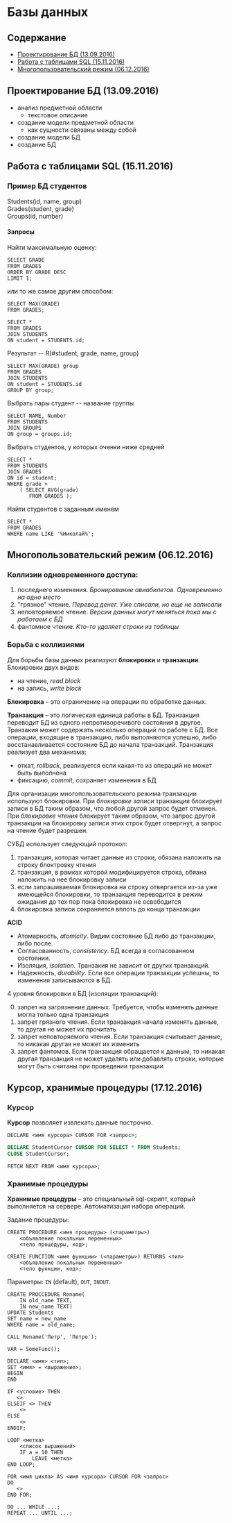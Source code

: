 # Базы данных

## Содержание
* [Проектирование БД (13.09.2016)](#Проектирование-БД-13092016)
* [Работа с таблицами SQL (15.11.2016)](#Работа-с-таблицами-sql-15112016)
* [Многопользовательский режим (06.12.2016)](#Многопользовательский-режим-06122016)

## Проектирование БД (13.09.2016)

* анализ предметной области
    * текстовое описание
* создание модели предметной области
    * как сущности связаны между собой
* создание модели БД
* создание БД

## Работа с таблицами SQL (15.11.2016)

### Пример БД студентов
Students(id, name, group)<br>
Grades(student, grade)<br>
Groups(id, number)<br>

#### Запросы
Найти максимальную оценку:
```
SELECT GRADE
FROM GRADES
ORDER BY GRADE DESC
LIMIT 1;
```
или то же самое другим способом:
```
SELECT MAX(GRADE)
FROM GRADES;
```

```
SELECT *
FROM GRADES
JOIN STUDENTS
ON student = STUDENTS.id;
```
Результат -- R(#student, grade, name, group)

```
SELECT MAX(GRADE) group
FROM GRADES
JOIN STUDENTS
ON student = STUDENTS.id
GROUP BY group;
```
Выбрать пары студент -- название группы
```
SELECT NAME, Number
FROM STUDENTS
JOIN GROUPS
ON group = groups.id;
```
Выбрать студентов, у которых оченки ниже средней
```
SELECT *
FROM STUDENTS
JOIN GRADES
ON id = student;
WHERE grade >
    ( SELECT AVG(grade)
       FROM GRADES );
```
Найти студентов с заданным именем
```
SELECT *
FROM GRADES
WHERE name LIKE '%Николай%';
```

## Многопользовательский режим (06.12.2016)

### Коллизии одновременного доступа:

1. последнего изменения. *Бронирование авиабилетов. Одновременно на одно место*
2. "грязное" чтение. *Перевод денег. Уже списали, но еще не записали*
3. неповторяемое чтение. *Версии данных могут меняться пока мы с работаем с БД*
4. фантомное чтение. *Кто-то удаляет строки из таблицы*

### Борьба с коллизиями

Для борьбы базы данных реализуют **блокировки** и **транзакции**.
Блокировки двух видов:

* на чтение, *read block*
* на запись, *write block*

**Блокировка** – это ограничение на операции по обработке данных.

**Транзакция** – это логическая единица работы в БД.
Транзакция переводит БД из одного непротиворечивого состояния в другое.
Транзакия может содержать несколько операций по работе с БД.
Все операции, входящие в транзакцию, либо выполняются успешно, либо восстанавливается состояние БД до начала транзакций.
Транзакция реализует два механизма:

* откат, *rollback*, реализуется если какая-то из операций не может быть выполнена
* фиксацию, *commit*, сохраняет изменения в БД

Для организации многопользовательского режима транзакции используют блокировки.
При *блокировке записи* транзакция блокирует записи в БД таким образом, что любой другой запрос будет отменен.
При *блокировке чтения* блокирует таким образом, что запрос другой транзакции на блокировку записи этих строк будет отвергнут, а запрос на чтение будет разрешен.

СУБД использует следующий протокол:

1. транзакция, которая читает данные из строки, обязана наложить на строку блоктровку чтения
2. транзакция, в рамках которой модифицируется строка, обяана наложить на нее блокировку записи
3. если запрашиваемая блокировка на строку отвергается из-за уже имеющейся блокировки, то транзакция переводится в режим ожидания до тех пор пока блокировка не освободится
4. блокировка записи сохраняется вплоть до конца транзакции

**ACID**

* Атомарность, *atomicity*. Видим состояние БД либо до транзакции, либо после.
* Согласованность, *consistency*. БД всегда в согласованном состоянии.
* Изоляция, *isolation*. Транзакия не зависит от других транзакций.
* Надежность, *durability*. Если все операции транзакции успешны, то изменения записываются в БД.

4 уровня блокировки в БД (изоляции транзакций):

0. запрет на загрязнение данных. Требуется, чтобы изменять данные могла только одна транзакция
1. запрет грязного чтения. Если транзакция начала изменять данные, то другая не может их прочитать
2. запрет неповторяемого чтения. Если транзакция считывает данные, то никакая другая не может их изменить
3. запрет фантомов. Если транзакция обращается к данным, то никакая другая транзакция не может удалять или добавлять строки, которые могут быть считаны при проведении транзакции


## Курсор, хранимые процедуры (17.12.2016)

### Курсор

**Курсор** позволяет извлекать данные построчно.

```
DECLARE <имя курсора> CURSOR FOR <запрос>;
```

```sql
DECLARE StudentCursor CURSOR FOR SELECT * FROM Students;
CLOSE StudentCursor;
```

```
FETCH NEXT FROM <имя курсора>;
```

### Хранимые процедуры

**Хранимые процедуры** – это специальный sql-скрипт, который выполняется на сервере.
Автоматизация набора операций.

Задание процедуры:

```
CREATE PROCEDURE <имя процедуры> (<параметры>)
    <объявление локальных переменных>
    <тело процедуры, код>;
```

```
CREATE FUNCTION <имя функции> (<параметры>) RETURNS <тип>
    <объявление локальных переменных>
    <тело функции, код>;
```

Параметры: `IN` (default), `OUT`, `INOUT`.

```
CREATE PROCCEDURE Rename(
    IN old_name TEXT,
    IN new_name TEXT)
UPDATE Students
SET name = new_name
WHERE name = old_name;

CALL Rename('Петр', 'Петро');

VAR = SomeFunc();
```

```
DECLARE <имя> <тип>;
SET <имя> = <выражение>;
BEGIN
END
```

```
IF <условие> THEN
   <>
ELSEIF <> THEN
    <>
ELSE
    <>
ENDIF;
```

```
LOOP <метка>
    <список выражений>
    IF a = 10 THEN
        LEAVE <метка>
END LOOP;
```

```
FOR <имя цикла> AS <имя курсора> CURSOR FOR <запрос>
DO
   <>
END FOR;
```

```
DO ... WHILE ...;
REPEAT ... UNTIL ...;
```


